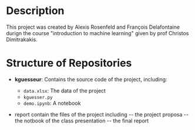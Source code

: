 # Description 

This project was created by Alexis Rosenfeld and François Delafontaine durign the course "introduction to machine learning" given by prof Christos Dimitrakakis. 

# Structure of Repositories

- **kguesseur**: Contains the source code of the project, including:
  - `data.xlsx`: The data of the project
  - `kguesser.py`
  - `demo.ipynb`: A notebook

- report contain the files of the project including 
-- the project proposa
-- the notbook of the class presentation
--  the final report 
